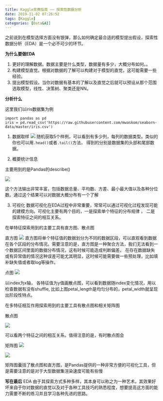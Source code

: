 ```yaml
---
title: Kaggle竞赛指南 —— 探索性数据分析
date: 2019-11-02 07:26:52
tags: [Kaggle]
categories: [Data&AI]
---
```


之前说到在模型选择方面没有银弹，那么如何确定最合适的模型提出假设，探索性数据分析（EDA）是一个必不可少的环节。


**为什么要做EDA**
1. 更好的理解数据。数据主要是什么类型，数据量有多少，大概分布如何。。
2. 构建模型直觉。根据对数据的了解可以构建对于模型的直觉，这可能需要一些经验。
3. 提出模型假设。当你对数据有基本的了解以及直觉之后就可以预设从那个范围选取模型，线性、决策树、聚类还是NN。


**分析什么**

这里我们以iris数据集为例
```
import pandas as pd
iris = pd.read_csv('https://raw.githubusercontent.com/mwaskom/seaborn-data/master/iris.csv')
```

1. 数据取样
![](https://user-images.githubusercontent.com/1400357/91630420-34b1fe80-e9c9-11ea-83b4-5d5663def575.png)
随机获取5个样例，可以看到有多少列，每列的数据类型。类似的你也可以用`.head()`或者`.tail()`方法， 得到的分别是数据集的头部和尾部数据。

2. 概要统计信息

主要用到的是Pandas的describe()

![](https://user-images.githubusercontent.com/1400357/91630438-57441780-e9c9-11ea-993a-9185091a96d2.png)

这个方法输出非常丰富，包括数据总量、平均数、方差、最小最大值以及各种分位数。通过这个结果可以对数据大概分布有一个了解

3. 可视化
数据可视化在EDA过程中非常重要，常常可以通过可视化过程发现可能的建模方向。可视化主要有两个目的，一是探索单个特征的分布规律 ， 二是探索特征之间的相互关系。

在单特征探索用到的主要工具有直方图、散点图

直方图
![](https://user-images.githubusercontent.com/1400357/91630449-6e830500-e9c9-11ea-8ef4-885c3aa6749b.png)
直方图将单个特征值的数据划分为不同的数据区段，可以直观看到数据在各个区段的分布情况。需要注意的是，直方图是一种聚合方法，我们无法看到一个数据区间里面的数据分布情况，这有时候可能造成判断偏差。
在存在数据缺失或有异常值的情况这种误差可能尤其明显，这时候可能需要做一些预处理，比如填补缺失值或者取log等操作。

点图
![](https://user-images.githubusercontent.com/1400357/91630459-88244c80-e9c9-11ea-962d-875d46b5dd74.png)

以index为x轴， 各特征值为y值画散点图，可以看到数据随index变化情况，用以检查数据有没有shuffle, 比如上图petal_length是均匀分布的，petal_width就呈现出阶段性特点。

在多特征相互作用探索用到的主要工具有散点图和相关矩阵图

散点图

![](https://user-images.githubusercontent.com/1400357/91630475-9d997680-e9c9-11ea-8b6f-7890eed98338.png)

可以看两个特征之间的相互关系。值得注意的是，有时散点图会

矩阵图
![](https://user-images.githubusercontent.com/1400357/91630502-b73abe00-e9c9-11ea-9379-8ae1da7a2156.png)

![](https://user-images.githubusercontent.com/1400357/91630510-ce79ab80-e9c9-11ea-8074-5f8a9df13c2c.png)

矩阵图囊括了散点图和直方图，是Pandas提供的一种非常方便的可视化工具，但是需要注意的是对于大型数据集渲染速度可能有些慢


**写在最后**
EDA 由于其探索方式多种多样，其本身可以称之为一种艺术，其效果好坏来自于你对数据的直觉以及对于各种工具技巧的熟悉程度，想要提高这方面的能力需要不断的练习并且学习各种先进的思路。






